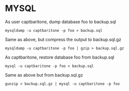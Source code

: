 MYSQL
=====

As user captbaritone, dump database foo to backup.sql

    mysqldump -u captbaritone -p foo > backup.sql

Same as above, but compress the output to backup.sql.gz

    mysqldump -u captbaritone -p foo | gzip > backup.sql.gz

As captbaritone, restore database foo from backup.sql

    mysql -u captbaritone -p foo < backup.sql

Same as above but from backup.sql.gz

    gunzip < backup.sql.gz | mysql -u captbaritone -p foo

